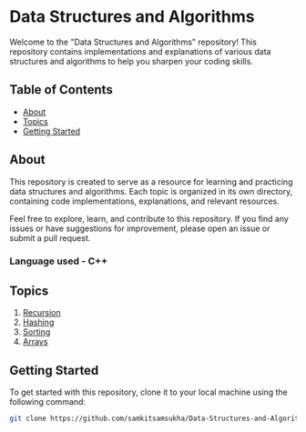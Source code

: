 # Data Structures and Algorithms

<!-- ![GitHub](https://img.shields.io/github/license/samkitsamsukha/Data-Structures-and-Algorithms)
![GitHub last commit](https://img.shields.io/github/last-commit/samkitsamsukha/Data-Structures-and-Algorithms)
![GitHub repo size](https://img.shields.io/github/repo-size/samkitsamsukha/Data-Structures-and-Algorithms) -->

Welcome to the "Data Structures and Algorithms" repository! This repository contains implementations and explanations of various data structures and algorithms to help you sharpen your coding skills.

## Table of Contents

- [About](#about)
- [Topics](#topics)
- [Getting Started](#getting-started)


## About

This repository is created to serve as a resource for learning and practicing data structures and algorithms. Each topic is organized in its own directory, containing code implementations, explanations, and relevant resources.

Feel free to explore, learn, and contribute to this repository. If you find any issues or have suggestions for improvement, please open an issue or submit a pull request.
### Language used - C++

## Topics

1. [Recursion](/Recursion/)
2. [Hashing](/Hashing/)
3. [Sorting](/Sorting/)
4. [Arrays](/Arrays/)


<!-- Add more topics here -->

## Getting Started

To get started with this repository, clone it to your local machine using the following command:

```bash
git clone https://github.com/samkitsamsukha/Data-Structures-and-Algorithms.git
